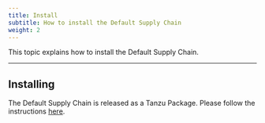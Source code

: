 ```yaml
---
title: Install
subtitle: How to install the Default Supply Chain
weight: 2
---
```


This topic explains how to install the Default Supply Chain.

---

## Installing

The Default Supply Chain is released as a Tanzu Package. Please follow the instructions [here](../install.md).